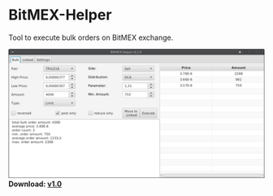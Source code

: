 # BitMEX-Helper
Tool to execute bulk orders on BitMEX exchange.

<img src="https://github.com/SaschaZ/BitMEX-Helper/raw/master/media/BitMEX-Helper.png">
<br>
<b>Download: <a href="https://github.com/SaschaZ/BitMEX-Helper/raw/master/releases/v1.0/BitmexHelper.jar">v1.0</a></b>
